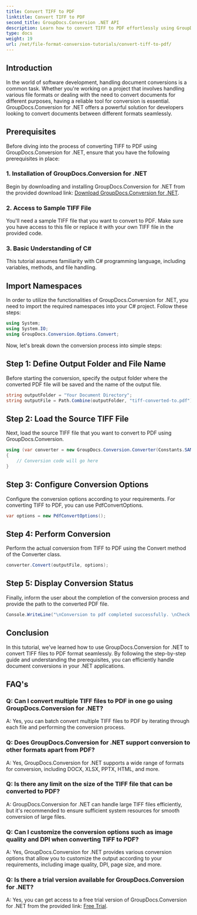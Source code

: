 ```yaml
---
title: Convert TIFF to PDF
linktitle: Convert TIFF to PDF
second_title: GroupDocs.Conversion .NET API
description: Learn how to convert TIFF to PDF effortlessly using GroupDocs.Conversion for .NET. Simple, efficient, and seamless document conversion solution.
type: docs
weight: 19
url: /net/file-format-conversion-tutorials/convert-tiff-to-pdf/
---
```

## Introduction

In the world of software development, handling document conversions is a common task. Whether you're working on a project that involves handling various file formats or dealing with the need to convert documents for different purposes, having a reliable tool for conversion is essential. GroupDocs.Conversion for .NET offers a powerful solution for developers looking to convert documents between different formats seamlessly.

## Prerequisites

Before diving into the process of converting TIFF to PDF using GroupDocs.Conversion for .NET, ensure that you have the following prerequisites in place:

### 1. Installation of GroupDocs.Conversion for .NET
Begin by downloading and installing GroupDocs.Conversion for .NET from the provided download link: [Download GroupDocs.Conversion for .NET](https://releases.groupdocs.com/conversion/net/).

### 2. Access to Sample TIFF File
You'll need a sample TIFF file that you want to convert to PDF. Make sure you have access to this file or replace it with your own TIFF file in the provided code.

### 3. Basic Understanding of C#
This tutorial assumes familiarity with C# programming language, including variables, methods, and file handling.

## Import Namespaces

In order to utilize the functionalities of GroupDocs.Conversion for .NET, you need to import the required namespaces into your C# project. Follow these steps:

```csharp
using System;
using System.IO;
using GroupDocs.Conversion.Options.Convert;
```

Now, let's break down the conversion process into simple steps:

## Step 1: Define Output Folder and File Name

Before starting the conversion, specify the output folder where the converted PDF file will be saved and the name of the output file.

```csharp
string outputFolder = "Your Document Directory";
string outputFile = Path.Combine(outputFolder, "tiff-converted-to.pdf");
```

## Step 2: Load the Source TIFF File

Next, load the source TIFF file that you want to convert to PDF using GroupDocs.Conversion.

```csharp
using (var converter = new GroupDocs.Conversion.Converter(Constants.SAMPLE_TIFF))
{
    // Conversion code will go here
}
```

## Step 3: Configure Conversion Options

Configure the conversion options according to your requirements. For converting TIFF to PDF, you can use PdfConvertOptions.

```csharp
var options = new PdfConvertOptions();
```

## Step 4: Perform Conversion

Perform the actual conversion from TIFF to PDF using the Convert method of the Converter class.

```csharp
converter.Convert(outputFile, options);
```

## Step 5: Display Conversion Status

Finally, inform the user about the completion of the conversion process and provide the path to the converted PDF file.

```csharp
Console.WriteLine("\nConversion to pdf completed successfully. \nCheck output in {0}", outputFolder);
```

## Conclusion

In this tutorial, we've learned how to use GroupDocs.Conversion for .NET to convert TIFF files to PDF format seamlessly. By following the step-by-step guide and understanding the prerequisites, you can efficiently handle document conversions in your .NET applications.

## FAQ's

### Q: Can I convert multiple TIFF files to PDF in one go using GroupDocs.Conversion for .NET?

A: Yes, you can batch convert multiple TIFF files to PDF by iterating through each file and performing the conversion process.

### Q: Does GroupDocs.Conversion for .NET support conversion to other formats apart from PDF?

A: Yes, GroupDocs.Conversion for .NET supports a wide range of formats for conversion, including DOCX, XLSX, PPTX, HTML, and more.

### Q: Is there any limit on the size of the TIFF file that can be converted to PDF?

A: GroupDocs.Conversion for .NET can handle large TIFF files efficiently, but it's recommended to ensure sufficient system resources for smooth conversion of large files.

### Q: Can I customize the conversion options such as image quality and DPI when converting TIFF to PDF?

A: Yes, GroupDocs.Conversion for .NET provides various conversion options that allow you to customize the output according to your requirements, including image quality, DPI, page size, and more.

### Q: Is there a trial version available for GroupDocs.Conversion for .NET?

A: Yes, you can get access to a free trial version of GroupDocs.Conversion for .NET from the provided link: [Free Trial](https://releases.groupdocs.com/).
